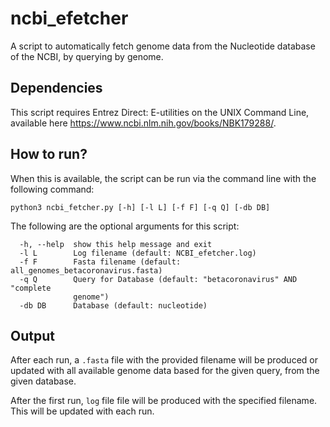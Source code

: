 # ncbi_efetcher

A script to automatically fetch genome data from the Nucleotide database of the NCBI, by querying by genome.

## Dependencies
This script requires Entrez Direct: E-utilities on the UNIX Command Line, available here https://www.ncbi.nlm.nih.gov/books/NBK179288/.


## How to run?
When this is available, the script can be run via the command line with the following command:

```
python3 ncbi_fetcher.py [-h] [-l L] [-f F] [-q Q] [-db DB]
```

The following are the optional arguments for this script:
```
  -h, --help  show this help message and exit
  -l L        Log filename (default: NCBI_efetcher.log)
  -f F        Fasta filename (default: all_genomes_betacoronavirus.fasta)
  -q Q        Query for Database (default: "betacoronavirus" AND "complete
              genome")
  -db DB      Database (default: nucleotide)
```

## Output
After each run, a `.fasta` file with the provided filename will be produced or updated with all available genome data based for the given query, from the given database.

After the first run,  `log` file file will be produced with the specified filename. This will be updated with each run.